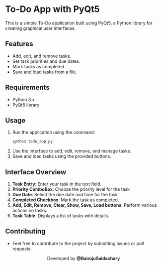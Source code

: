 # To-Do App with PyQt5

This is a simple To-Do application built using PyQt5, a Python library for creating graphical user interfaces.

## Features

- Add, edit, and remove tasks.
- Set task priorities and due dates.
- Mark tasks as completed.
- Save and load tasks from a file.

## Requirements

- Python 3.x
- PyQt5 library

## Usage

1. Run the application using the command:
   ```bash
   python todo_app.py
    ```
2. Use the interface to add, edit, remove, and manage tasks.
3. Save and load tasks using the provided buttons.

## Interface Overview
1. **Task Entry**: Enter your task in the text field.
2. **Priority ComboBox**: Choose the priority level for the task
3. **Due Date**: Select the due date and time for the task
4. **Completed Checkbox**: Mark the task as completed.
5. **Add, Edit, Remove, Clear, Show, Save, Load buttons**: Perform various actions on tasks.
6. **Task Table**: Displays a list of tasks with details.

## Contributing
- Feel free to contribute to the project by submitting issues or pull requests.
<p style=text-align:center>Developed by <strong>@BairojuSaidachary</strong></p>